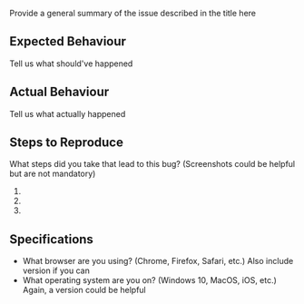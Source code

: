 Provide a general summary of the issue described in the title here

## Expected Behaviour

Tell us what should've happened

## Actual Behaviour

Tell us what actually happened

## Steps to Reproduce

What steps did you take that lead to this bug?
(Screenshots could be helpful but are not mandatory)

1. 
2. 
3. 
<!-- Continue the list... -->

## Specifications

- What browser are you using? (Chrome, Firefox, Safari, etc.) Also include version if you can
- What operating system are you on? (Windows 10, MacOS, iOS, etc.) Again, a version could be helpful

<!-- Thank you for submitting this bug report! -->
